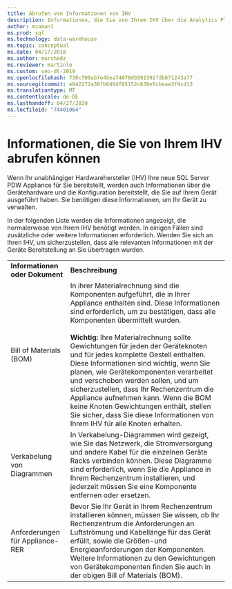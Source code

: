 ```yaml
---
title: Abrufen von Informationen von IHV
description: Informationen, die Sie von Ihrem IHV über die Analytics Platform System-Appliance erhalten.
author: mzaman1
ms.prod: sql
ms.technology: data-warehouse
ms.topic: conceptual
ms.date: 04/17/2018
ms.author: murshedz
ms.reviewer: martinle
ms.custom: seo-dt-2019
ms.openlocfilehash: 730cf09ab7e45ea74070db591592fdb871243a77
ms.sourcegitcommit: e042272a38fb646df05152c676e5cbeae3f9cd13
ms.translationtype: MT
ms.contentlocale: de-DE
ms.lasthandoff: 04/27/2020
ms.locfileid: "74401064"
---
```

# <a name="information-to-obtain-from-your-ihv"></a>Informationen, die Sie von Ihrem IHV abrufen können
Wenn Ihr unabhängiger Hardwarehersteller (IHV) Ihre neue SQL Server PDW Appliance für Sie bereitstellt, werden auch Informationen über die Gerätehardware und die Konfiguration bereitstellt, die Sie auf Ihrem Gerät ausgeführt haben. Sie benötigen diese Informationen, um Ihr Gerät zu verwalten.  
  
In der folgenden Liste werden die Informationen angezeigt, die normalerweise von Ihrem IHV benötigt werden. In einigen Fällen sind zusätzliche oder weitere Informationen erforderlich. Wenden Sie sich an Ihren IHV, um sicherzustellen, dass alle relevanten Informationen mit der Geräte Bereitstellung an Sie übertragen wurden.  
  
|||  
|-|-|  
|**Informationen oder Dokument**|**Beschreibung**|  
|Bill of Materials (BOM)|In ihrer Materialrechnung sind die Komponenten aufgeführt, die in Ihrer Appliance enthalten sind. Diese Informationen sind erforderlich, um zu bestätigen, dass alle Komponenten übermittelt wurden.<br /><br />**Wichtig:** Ihre Materialrechnung sollte Gewichtungen für jeden der Geräteknoten und für jedes komplette Gestell enthalten. Diese Informationen sind wichtig, wenn Sie planen, wie Gerätekomponenten verarbeitet und verschoben werden sollen, und um sicherzustellen, dass Ihr Rechenzentrum die Appliance aufnehmen kann. Wenn die BOM keine Knoten Gewichtungen enthält, stellen Sie sicher, dass Sie diese Informationen von Ihrem IHV für alle Knoten erhalten.|  
|Verkabelung von Diagrammen|In Verkabelung-Diagrammen wird gezeigt, wie Sie das Netzwerk, die Stromversorgung und andere Kabel für die einzelnen Geräte Racks verbinden können. Diese Diagramme sind erforderlich, wenn Sie die Appliance in Ihrem Rechenzentrum installieren, und jederzeit müssen Sie eine Komponente entfernen oder ersetzen.|  
|Anforderungen für Appliance-RER|Bevor Sie Ihr Gerät in Ihrem Rechenzentrum installieren können, müssen Sie wissen, ob Ihr Rechenzentrum die Anforderungen an Luftströmung und Kabellänge für das Gerät erfüllt, sowie die Größen-und Energieanforderungen der Komponenten. Weitere Informationen zu den Gewichtungen von Gerätekomponenten finden Sie auch in der obigen Bill of Materials (BOM).|  
  
